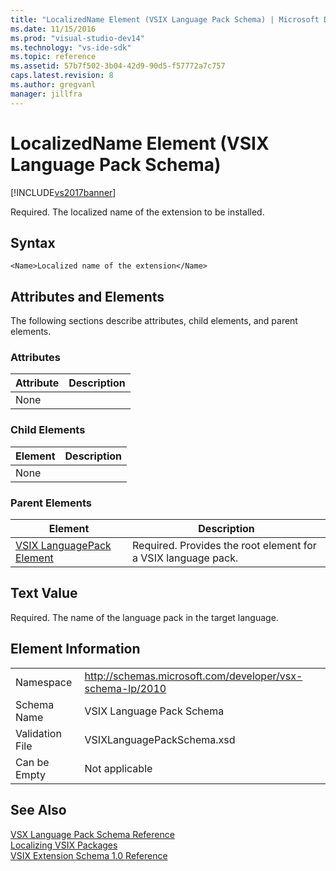 ```yaml
---
title: "LocalizedName Element (VSIX Language Pack Schema) | Microsoft Docs"
ms.date: 11/15/2016
ms.prod: "visual-studio-dev14"
ms.technology: "vs-ide-sdk"
ms.topic: reference
ms.assetid: 57b7f502-3b04-42d9-90d5-f57772a7c757
caps.latest.revision: 8
ms.author: gregvanl
manager: jillfra
---
```

# LocalizedName Element (VSIX Language Pack Schema)
[!INCLUDE[vs2017banner](../includes/vs2017banner.md)]

Required. The localized name of the extension to be installed.  
  
## Syntax  
  
```  
<Name>Localized name of the extension</Name>  
```  
  
## Attributes and Elements  
 The following sections describe attributes, child elements, and parent elements.  
  
### Attributes  
  
|Attribute|Description|  
|---------------|-----------------|  
|None||  
  
### Child Elements  
  
|Element|Description|  
|-------------|-----------------|  
|None||  
  
### Parent Elements  
  
|Element|Description|  
|-------------|-----------------|  
|[VSIX LanguagePack Element](../extensibility/vsixlanguagepack-element-vsix-language-pack-schema.md)|Required. Provides the root element for a VSIX language pack.|  
  
## Text Value  
 Required. The name of the language pack in the target language.  
  
## Element Information  
  
|                 |                                                           |
|-----------------|-----------------------------------------------------------|
|    Namespace    | http://schemas.microsoft.com/developer/vsx-schema-lp/2010 |
|   Schema Name   |                 VSIX Language Pack Schema                 |
| Validation File |                VSIXLanguagePackSchema.xsd                 |
|  Can be Empty   |                      Not applicable                       |
  
## See Also  
 [VSX Language Pack Schema Reference](../extensibility/vsx-language-pack-schema-reference.md)   
 [Localizing VSIX Packages](../extensibility/localizing-vsix-packages.md)   
 [VSIX Extension Schema 1.0 Reference](https://msdn.microsoft.com/76e410ec-b1fb-4652-ac98-4a4c52e09a2b)
